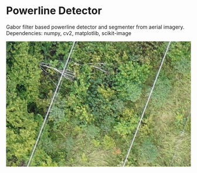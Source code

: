 # Powerline Detector

Gabor filter based powerline detector and segmenter from aerial imagery.
Dependencies: numpy, cv2, matplotlib, scikit-image

![Example](https://raw.githubusercontent.com/abelghazinyan/powerline_detector/master/2.JPG)
